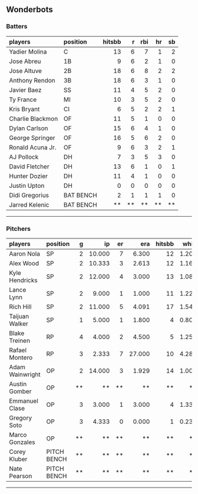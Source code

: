 ## Wonderbots

### Batters

 
|players          |position  | hitsbb|  r| rbi| hr| sb| 
|:----------------|:---------|------:|--:|---:|--:|--:| 
|Yadier Molina    |C         |     13|  6|   7|  1|  2| 
|Jose Abreu       |1B        |      9|  6|   2|  1|  0| 
|Jose Altuve      |2B        |     18|  6|   8|  2|  2| 
|Anthony Rendon   |3B        |     18|  6|   3|  1|  0| 
|Javier Baez      |SS        |     11|  4|   5|  2|  0| 
|Ty France        |MI        |     10|  3|   5|  2|  0| 
|Kris Bryant      |CI        |      6|  5|   2|  2|  1| 
|Charlie Blackmon |OF        |     11|  5|   1|  0|  0| 
|Dylan Carlson    |OF        |     15|  6|   4|  1|  0| 
|George Springer  |OF        |     16|  5|   6|  2|  0| 
|Ronald Acuna Jr. |OF        |      9|  6|   3|  2|  1| 
|AJ Pollock       |DH        |      7|  3|   5|  3|  0| 
|David Fletcher   |DH        |     13|  6|   1|  0|  1| 
|Hunter Dozier    |DH        |     11|  4|   1|  0|  0| 
|Justin Upton     |DH        |      0|  0|   0|  0|  0| 
|Didi Gregorius   |BAT BENCH |      2|  1|   1|  1|  0| 
|Jarred Kelenic   |BAT BENCH |     **| **|  **| **| **| 

* * *

### Pitchers

 
|players         |position    |  g|     ip| er|    era| hitsbb|  whip| so|  w| sv| 
|:---------------|:-----------|--:|------:|--:|------:|------:|-----:|--:|--:|--:| 
|Aaron Nola      |SP          |  2| 10.000|  7|  6.300|     12| 1.200| 23|  0|  0| 
|Alex Wood       |SP          |  2| 10.333|  3|  2.613|     12| 1.161| 16|  1|  0| 
|Kyle Hendricks  |SP          |  2| 12.000|  4|  3.000|     13| 1.083|  9|  1|  0| 
|Lance Lynn      |SP          |  2|  9.000|  1|  1.000|     11| 1.222| 13|  1|  0| 
|Rich Hill       |SP          |  2| 11.000|  5|  4.091|     17| 1.545|  7|  1|  0| 
|Taijuan Walker  |SP          |  1|  5.000|  1|  1.800|      4| 0.800|  5|  0|  0| 
|Blake Treinen   |RP          |  4|  4.000|  2|  4.500|      5| 1.250|  4|  1|  0| 
|Rafael Montero  |RP          |  3|  2.333|  7| 27.000|     10| 4.286|  3|  0|  0| 
|Adam Wainwright |OP          |  2| 14.000|  3|  1.929|     14| 1.000| 12|  1|  0| 
|Austin Gomber   |OP          | **|     **| **|     **|     **|    **| **| **| **| 
|Emmanuel Clase  |OP          |  3|  3.000|  1|  3.000|      4| 1.333|  4|  0|  0| 
|Gregory Soto    |OP          |  3|  4.333|  0|  0.000|      1| 0.231|  5|  1|  0| 
|Marco Gonzales  |OP          | **|     **| **|     **|     **|    **| **| **| **| 
|Corey Kluber    |PITCH BENCH | **|     **| **|     **|     **|    **| **| **| **| 
|Nate Pearson    |PITCH BENCH | **|     **| **|     **|     **|    **| **| **| **| 


* * *


